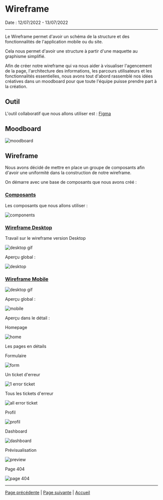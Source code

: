 # Wireframe

Date : 12/07/2022 - 13/07/2022
___

Le Wireframe permet d'avoir un schéma de la structure et des fonctionnalités de l'application mobile ou du site.

Cela nous permet d'avoir une structure à partir d'une maquette au graphisme simplifié.

Afin de créer notre wireframe qui va nous aider à visualiser l'agencement de la page, l'architecture des informations, les parcours utilisateurs et les fonctionnalités essentielles, nous avons tout d'abord rassemblé nos idées créatives dans un moodboard pour que toute l'équipe puisse prendre part à la création.

## Outil

L'outil collaboratif que nous allons utiliser est : 
[Figma](https://www.figma.com/)

## Moodboard

![moodboard](../../images/mood.gif)

## Wireframe

Nous avons décidé de mettre en place un groupe de composants afin d'avoir une uniformité dans la construction de notre wireframe.

On démarre avec une base de composants que nous avons créé :

### <u>Composants</u>

Les composants que nous allons utiliser :

![components](../../images/component.png)

### <u>Wireframe Desktop</u>

Travail sur le wireframe version Desktop

![desktop gif](../../Images/wireframe.gif)

Aperçu global :

![desktop](../../Images/wireframe.jpg)


### <u>Wireframe Mobile</u>

![desktop gif](../../Images/wireframemobile.gif)

Aperçu global :

![mobile](../../Images/mobile.PNG)

Aperçu dans le détail :

Homepage

![home](../../Images/home.gif)

Les pages en détails

Formulaire

![form](../../Images/form-desktop.PNG)

Un ticket d'erreur

![1 error ticket](../../Images/desktoperror.PNG)

Tous les tickets d'erreur

![all error ticket](../../Images/desktop-errors.PNG)

Profil

![profil](../../Images/profile.PNG)

Dashboard

![dashboard](../../Images/dashboard.jpg)

Prévisualisation

![preview](../../Images/preview.jpg)


Page 404

![page 404](../../Images/404.jpg)

___

[Page précédente](./03_Fonctionnalites.md) | [Page suivante](./05_MCD_MLD_MPD.md) | [Accueil](../../README.md)
